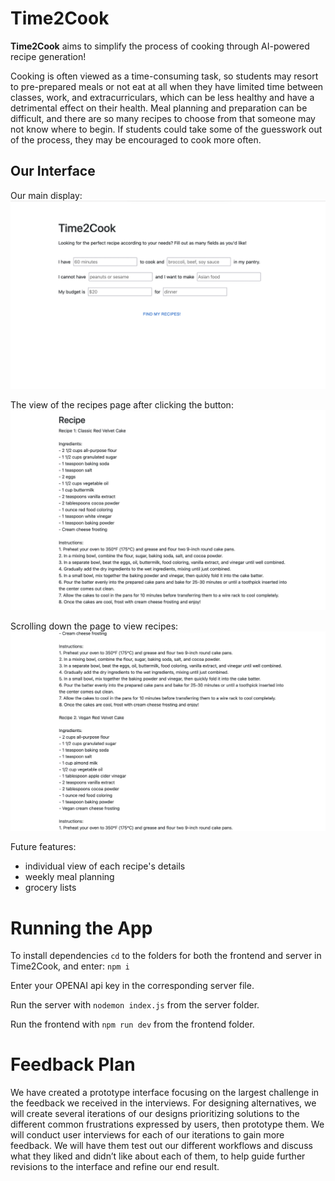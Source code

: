 # Time2Cook

**Time2Cook** aims to simplify the process of cooking through AI-powered recipe generation!

Cooking is often viewed as a time-consuming task, so students may resort to pre-prepared meals
or not eat at all when they have limited time between classes, work, and extracurriculars, which
can be less healthy and have a detrimental effect on their health. Meal planning and preparation
can be difficult, and there are so many recipes to choose from that someone may not know where
to begin. If students could take some of the guesswork out of the process, they may be
encouraged to cook more often.

## Our Interface

Our main display:
![main display](main.png)

The view of the recipes page after clicking the button:
![example of a recipe](recipe1.png)

Scrolling down the page to view recipes:
![scrolled down view](morerecipe.png)

Future features:
- individual view of each recipe's details
- weekly meal planning
- grocery lists

# Running the App
To install dependencies `cd` to the folders for both the frontend and server in Time2Cook, and enter: `npm i`

Enter your OPENAI api key in the corresponding server file.

Run the server with `nodemon index.js` from the server folder.

Run the frontend with `npm run dev` from the frontend folder.

# Feedback Plan
We have created a prototype interface focusing on the largest challenge in the feedback we received in the interviews. For designing alternatives, we will create several iterations of our designs prioritizing solutions to the different common frustrations expressed by users, then prototype them. We will conduct user interviews for each of our iterations to gain more feedback. We will have them test out our different workflows and discuss what they liked and didn’t like about each of them, to help guide further revisions to the interface and refine our end result.
